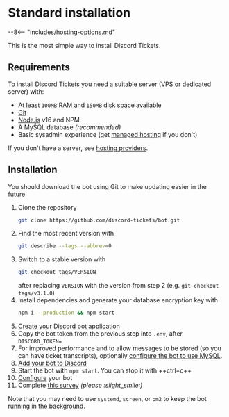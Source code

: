 # Standard installation

<!-- do not delete -->
--8<-- "includes/hosting-options.md"
<!-- /do not delete -->

This is the most simple way to install Discord Tickets.

## Requirements

To install Discord Tickets you need a suitable server (VPS or dedicated server) with:

- At least `100MB` RAM and `150MB` disk space available
- [Git](https://git-scm.com/)
- [Node.js](https://nodejs.org/) v16 and NPM
- A MySQL database *(recommended)*
- Basic sysadmin experience (get [managed hosting](/managed) if you don't)

If you don't have a server, see [hosting providers](/getting-started#hosting-providers).

## Installation

You should download the bot using Git to make updating easier in the future. 

1. Clone the repository
	```bash
	git clone https://github.com/discord-tickets/bot.git
	```
2. Find the most recent version with
	```bash
	git describe --tags --abbrev=0
	```
3. Switch to a stable version with
	```bash
	git checkout tags/VERSION
	```
	after replacing `VERSION` with the version from step 2 (e.g. `git checkout tags/v3.1.0`)
4. Install dependencies and generate your database encryption key with
	```bash
	npm i --production && npm start
	```
5. [Create your Discord bot application](/getting-your-bot-token)
6. Copy the bot token from the previous step into `.env`, after `DISCORD_TOKEN=`
7. For improved performance and to allow messages to be stored (so you can have ticket transcripts), optionally [configure the bot to use MySQL](/using-mysql).
8. [Add your bot to Discord](/invite-url-generator)
9. Start the bot with `npm start`. You can stop it with ++ctrl+c++
10. [Configure](/configuration/categories/) your bot
11. Complete [this survey](https://forms.office.com/r/LE1UbheBTm) *(please :slight_smile:)*

Note that you may need to use `systemd`, `screen`, or `pm2` to keep the bot running in the background.